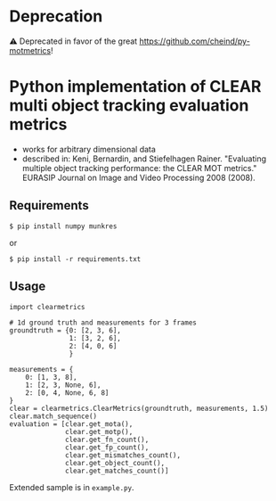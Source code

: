 # Deprecation

:warning: Deprecated in favor of the great https://github.com/cheind/py-motmetrics! 

# Python implementation of CLEAR multi object tracking evaluation metrics 

- works for arbitrary dimensional data
- described in:
Keni, Bernardin, and Stiefelhagen Rainer. "Evaluating multiple object tracking performance: the CLEAR MOT metrics." EURASIP Journal on Image and Video Processing 2008 (2008).

## Requirements

    $ pip install numpy munkres  

or

    $ pip install -r requirements.txt
    
## Usage

    import clearmetrics

    # 1d ground truth and measurements for 3 frames
    groundtruth = {0: [2, 3, 6],
                   1: [3, 2, 6],
                   2: [4, 0, 6]
                   }

    measurements = {
        0: [1, 3, 8],
        1: [2, 3, None, 6],
        2: [0, 4, None, 6, 8]
    }
    clear = clearmetrics.ClearMetrics(groundtruth, measurements, 1.5)
    clear.match_sequence()
    evaluation = [clear.get_mota(),
                  clear.get_motp(),
                  clear.get_fn_count(),
                  clear.get_fp_count(),
                  clear.get_mismatches_count(),
                  clear.get_object_count(),
                  clear.get_matches_count()]

Extended sample is in `example.py`.

